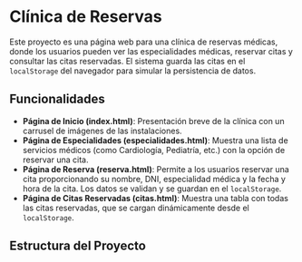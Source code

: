 # Clínica de Reservas

Este proyecto es una página web para una clínica de reservas médicas, donde los usuarios pueden ver las especialidades médicas, reservar citas y consultar las citas reservadas. El sistema guarda las citas en el `localStorage` del navegador para simular la persistencia de datos.

## Funcionalidades

- **Página de Inicio (index.html)**: Presentación breve de la clínica con un carrusel de imágenes de las instalaciones.
- **Página de Especialidades (especialidades.html)**: Muestra una lista de servicios médicos (como Cardiología, Pediatría, etc.) con la opción de reservar una cita.
- **Página de Reserva (reserva.html)**: Permite a los usuarios reservar una cita proporcionando su nombre, DNI, especialidad médica y la fecha y hora de la cita. Los datos se validan y se guardan en el `localStorage`.
- **Página de Citas Reservadas (citas.html)**: Muestra una tabla con todas las citas reservadas, que se cargan dinámicamente desde el `localStorage`.

## Estructura del Proyecto



